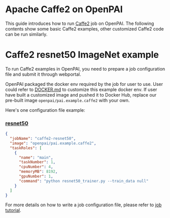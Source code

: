 <!--
  Copyright (c) Microsoft Corporation
  All rights reserved.

  MIT License

  Permission is hereby granted, free of charge, to any person obtaining a copy of this software and associated
  documentation files (the "Software"), to deal in the Software without restriction, including without limitation
  the rights to use, copy, modify, merge, publish, distribute, sublicense, and/or sell copies of the Software, and
  to permit persons to whom the Software is furnished to do so, subject to the following conditions:
  The above copyright notice and this permission notice shall be included in all copies or substantial portions of the Software.

  THE SOFTWARE IS PROVIDED *AS IS*, WITHOUT WARRANTY OF ANY KIND, EXPRESS OR IMPLIED, INCLUDING
  BUT NOT LIMITED TO THE WARRANTIES OF MERCHANTABILITY, FITNESS FOR A PARTICULAR PURPOSE AND
  NONINFRINGEMENT. IN NO EVENT SHALL THE AUTHORS OR COPYRIGHT HOLDERS BE LIABLE FOR ANY CLAIM,
  DAMAGES OR OTHER LIABILITY, WHETHER IN AN ACTION OF CONTRACT, TORT OR OTHERWISE, ARISING FROM,
  OUT OF OR IN CONNECTION WITH THE SOFTWARE OR THE USE OR OTHER DEALINGS IN THE SOFTWARE.
-->

# Apache Caffe2 on OpenPAI

This guide introduces how to run [Caffe2](https://caffe2.ai/) job on OpenPAI. The following contents show some basic Caffe2 examples, other customized Caffe2 code can be run similarly.

# Caffe2 resnet50 ImageNet example

To run Caffe2 examples in OpenPAI, you need to prepare a job configuration file and submit it through webportal.

OpenPAI packaged the docker env required by the job for user to use. User could refer to [DOCKER.md](./DOCKER.md) to customize this example docker env. If user have built a customized image and pushed it to Docker Hub, replace our pre-built image `openpai/pai.example.caffe2` with your own.

Here's one configuration file example:

### [resnet50](https://github.com/pytorch/pytorch/blob/master/caffe2/python/examples/resnet50_trainer.py)

```json
{
  "jobName": "caffe2-resnet50",
  "image": "openpai/pai.example.caffe2",
  "taskRoles": [
    {
      "name": "main",
      "taskNumber": 1,
      "cpuNumber": 4,
      "memoryMB": 8192,
      "gpuNumber": 1,
      "command": "python resnet50_trainer.py --train_data null"
    }
  ]
}
```

For more details on how to write a job configuration file, please refer to [job tutorial](../../docs/user/training.md).